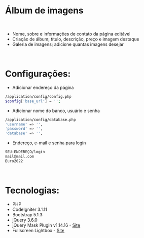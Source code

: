 # Álbum de imagens

<br />

- Nome, sobre e informações de contato da página editável
- Criação de álbum; título, descrição, preço e imagem destaque
- Galeria de imagens; adicione quantas imagens desejar<br />

<br />

# Configurações:

- Adicionar endereço da página
```bash
/application/config/config.php
$config['base_url'] = '';
```

- Adicionar nome do banco, usuário e senha
```bash
/application/config/database.php
'username' => '',
'password' => '',
'database' => '',
```

- Endereço, e-mail e senha para login
```bash
SEU-ENDEREÇO/login
mail@mail.com
Euro2022
```

<br />

# Tecnologias:

- PHP
- CodeIgniter 3.1.11
- Bootstrap 5.1.3
- jQuery 3.6.0
- jQuery Mask Plugin v1.14.16 - [Site](https://igorescobar.github.io/jQuery-Mask-Plugin/)
- Fullscreen Lightbox - [Site](https://fslightbox.com/)
